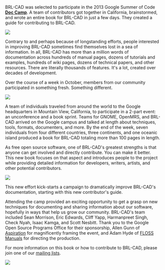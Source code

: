 BRL-CAD was selected to participate in the 2013 Google Summer of Code
**[Doc
Camp](http://www.flossmanuals.org/news/2013-doc-camp-call-proposals)**.
A team of contributors got together in California, brainstormed, and
wrote an entire book for BRL-CAD in just a few days. They created a
guide for contributing to BRL-CAD.

![](/wiki/img/DocCamp_WorkingHard.jpg)

Contrary to and perhaps because of longstanding efforts, people
interested in improving BRL-CAD sometimes find themselves lost in a sea
of information. In all, BRL-CAD has more than a million words of
documentation across hundreds of manual pages, dozens of tutorials and
examples, hundreds of wiki pages, dozens of technical papers, and other
resources. There are literally thousands of features. It's a lot,
created over decades of development.

Over the course of a week in October, members from our community
participated in something fresh. Something different.

![](/wiki/img/DocCamp_TopicWall.jpg)

A team of individuals traveled from around the world to the Google
headquarters in Mountain View, California, to participate in a 2-part
event: an unconference and a book sprint. Teams for GNOME, OpenMRS, and
BRL-CAD arrived on the Google campus and talked at length about
techniques, tools, formats, documenters, and more. By the end of the
week, seven individuals from four different countries, three continents,
and one oceanic island produced a book for BRL-CAD totaling more than
100 pages in length.

As free open source software, one of BRL-CAD's greatest strengths is
that anyone can get involved and directly contribute. You can make it
better. This new book focuses on that aspect and introduces people to
the project while providing detailed information for developers,
writers, artists, and other potential contributors.

![](/wiki/img/DocCamp_Relaxing.jpg)

This new effort kick-starts a campaign to dramatically improve BRL-CAD's
documentation, starting with this new contributor's guide.

Attending the camp provided an exciting opportunity to get a grasp on
new techniques for documenting and sharing information about our
software, hopefully in ways that help us grow our community. BRL-CAD's
team included Sean Morrison, Eric Edwards, Cliff Yapp, Harmanpreet
Singh, Check Nyah, Isaac Kamga, and Scott Nesbitt. Thank you to the
Google Open Source Programs Office for their sponsorship, Allen Gunn of
[Aspiration](http://aspirationtech.org/) for magnificently framing the
event, and Adam Hyde of [FLOSS Manuals](http://www.flossmanuals.org/)
for directing the production.

For more information on this book or how to contribute to BRL-CAD,
please join one of our [mailing lists](doc/Mailing_Lists.md).

![](/wiki/img/DocCamp_Team.png)
